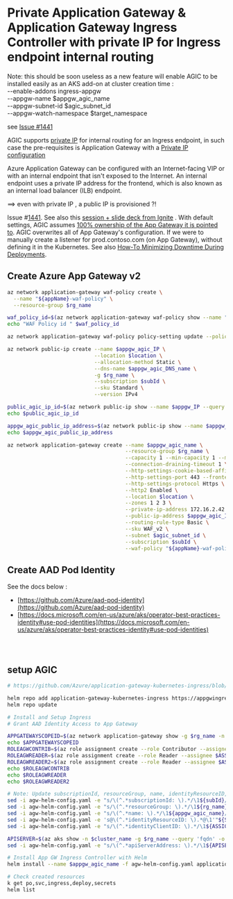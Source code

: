 # Private  Application Gateway & Application Gateway Ingress Controller with private IP for Ingress endpoint internal routing

Note: this should be soon useless as a new feature will enable AGIC to be installed easily as an AKS add-on at cluster creation time : \
    --enable-addons ingress-appgw \
    --appgw-name $appgw_agic_name \
    --appgw-subnet-id $agic_subnet_id \
    --appgw-watch-namespace $target_namespace


see [Issue #1441](https://github.com/Azure/AKS/issues/1441)



AGIC supports [private IP](https://docs.microsoft.com/en-us/azure/application-gateway/ingress-controller-private-ip) for internal routing for an Ingress endpoint, in such case the pre-requisites is Application Gateway with a [Private IP configuration](https://docs.microsoft.com/en-us/azure/application-gateway/configure-application-gateway-with-private-frontend-ip)

Azure Application Gateway can be configured with an Internet-facing VIP or with an internal endpoint that isn't exposed to the Internet. An internal endpoint uses a private IP address for the frontend, which is also known as an internal load balancer (ILB) endpoint. 

==> even with private IP , a public IP is provisioned ?!

Issue #[1441](https://github.com/Azure/AKS/issues/1441). See also this [session + slide deck from Ignite](https://myignite.techcommunity.microsoft.com/sessions/82945) .
With default settings, AGIC assumes [100% ownership of the App Gateway it is pointed to](https://github.com/Azure/application-gateway-kubernetes-ingress/blob/master/docs/setup/install-existing.md#multi-cluster--shared-app-gateway). AGIC overwrites all of App Gateway's configuration. If we were to manually create a listener for prod.contoso.com (on App Gateway), without defining it in the Kubernetes. See also [How-To Minimizing Downtime During Deployments](https://github.com/Azure/application-gateway-kubernetes-ingress/blob/master/docs/how-tos/minimize-downtime-during-deployments.md).


## Create Azure App Gateway v2
```sh
az network application-gateway waf-policy create \
  --name "${appName}-waf-policy" \
  --resource-group $rg_name

waf_policy_id=$(az network application-gateway waf-policy show --name "${appName}-waf-policy" -g $rg_name --query id -o tsv)
echo "WAF Policy id " $waf_policy_id

az network application-gateway waf-policy policy-setting update --policy-name "${appName}-waf-policy" --mode Detection --state Enabled -g  $rg_name

az network public-ip create --name $appgw_agic_IP \
                            --location $location \
                            --allocation-method Static \
                            --dns-name $appgw_agic_DNS_name \
                            -g $rg_name \
                            --subscription $subId \
                            --sku Standard \
                            --version IPv4

public_agic_ip_id=$(az network public-ip show --name $appgw_IP --query id -o tsv --subscription $subId -g $rg_name)
echo $public_agic_ip_id

appgw_agic_public_ip_address=$(az network public-ip show --name $appgw_IP --query ipAddress -o tsv --subscription $subId -g $rg_name)
echo $appgw_agic_public_ip_address

az network application-gateway create --name $appgw_agic_name \
                                      --resource-group $rg_name \
                                      --capacity 1 --min-capacity 1 --max-capacity 3  \
                                      --connection-draining-timeout 1 \
                                      --http-settings-cookie-based-affinity Enabled \
                                      --http-settings-port 443 --frontend-port 80 \
                                      --http-settings-protocol Https \
                                      --http2 Enabled \
                                      --location $location \
                                      --zones 1 2 3 \
                                      --private-ip-address 172.16.2.42 \
                                      --public-ip-address $appgw_agic_IP \
                                      --routing-rule-type Basic \
                                      --sku WAF_v2 \
                                      --subnet $agic_subnet_id \
                                      --subscription $subId \
                                      --waf-policy "${appName}-waf-policy"


```

## Create AAD Pod Identity

See the docs below :
- [https://github.com/Azure/aad-pod-identity](https://github.com/Azure/aad-pod-identity)
- [https://docs.microsoft.com/en-us/azure/aks/operator-best-practices-identity#use-pod-identities](https://docs.microsoft.com/en-us/azure/aks/operator-best-practices-identity#use-pod-identities)

```sh




```

## setup AGIC 
```sh
# https://github.com/Azure/application-gateway-kubernetes-ingress/blob/master/docs/setup/install-new.md

helm repo add application-gateway-kubernetes-ingress https://appgwingress.blob.core.windows.net/ingress-azure-helm-package/
helm repo update

# Install and Setup Ingress
# Grant AAD Identity Access to App Gateway

APPGATEWAYSCOPEID=$(az network application-gateway show -g $rg_name -n $appgw_agic_name | jq .id | tr -d '"')
echo $APPGATEWAYSCOPEID
ROLEAGWCONTRIB=$(az role assignment create --role Contributor --assignee $ASSIGNEEID --scope $APPGATEWAYSCOPEID)
ROLEAGWREADER=$(az role assignment create --role Reader --assignee $ASSIGNEEID --scope "/subscriptions/${subId}/resourcegroups/${rg_name}")
ROLEAGWREADER2=$(az role assignment create --role Reader --assignee $ASSIGNEEID --scope $APPGATEWAYSCOPEID)
echo $ROLEAGWCONTRIB
echo $ROLEAGWREADER
echo $ROLEAGWREADER2

# Note: Update subscriptionId, resourceGroup, name, identityResourceID, identityClientID and apiServerAddress in agw-helm-config.yaml file with the following.
sed -i agw-helm-config.yaml -e "s/\(^.*subscriptionId: \).*/\1${subId}/gI"
sed -i agw-helm-config.yaml -e "s/\(^.*resourceGroup: \).*/\1${rg_name}/gI"
sed -i agw-helm-config.yaml -e "s/\(^.*name: \).*/\1${appgw_agic_name}/gI"
sed -i agw-helm-config.yaml -e 's@\(^.*identityResourceID: \).*@\1'"${SCOPEID}"'@gI'
sed -i agw-helm-config.yaml -e "s/\(^.*identityClientID: \).*/\1${ASSIGNEEID}/gI"

APISERVER=$(az aks show -n $cluster_name -g $rg_name --query 'fqdn' -o tsv)
sed -i agw-helm-config.yaml -e "s/\(^.*apiServerAddress: \).*/\1${APISERVER}/gI"

# Install App GW Ingress Controller with Helm
helm install --name $appgw_agic_name -f agw-helm-config.yaml application-gateway-kubernetes-ingress/ingress-azure

# Check created resources
k get po,svc,ingress,deploy,secrets
helm list

```